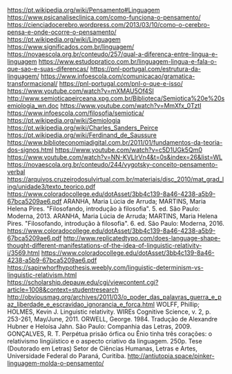 https://pt.wikipedia.org/wiki/Pensamento#Linguagem
https://www.psicanaliseclinica.com/como-funciona-o-pensamento/
https://cienciadocerebro.wordpress.com/2013/03/10/como-o-cerebro-pensa-e-onde-ocorre-o-pensamento/
https://pt.wikipedia.org/wiki/Linguagem
https://www.significados.com.br/linguagem/
https://novaescola.org.br/conteudo/257/qual-a-diferenca-entre-lingua-e-linguagem
https://www.estudopratico.com.br/linguagem-lingua-e-fala-o-que-sao-e-suas-diferencas/
https://pnl-portugal.com/estrutura-da-linguagem/
https://www.infoescola.com/comunicacao/gramatica-transformacional/
https://pnl-portugal.com/pnl-o-que-e-isso/
https://www.youtube.com/watch?v=mXMAU5Of4SI
http://www.semioticapeirceana.xpg.com.br/Biblioteca/Semiotica%20e%20semiologia_wn.doc
https://www.youtube.com/watch?v=MmXfx_0TztI
https://www.infoescola.com/filosofia/semiotica/
https://pt.wikipedia.org/wiki/Semiologia
https://pt.wikipedia.org/wiki/Charles_Sanders_Peirce
https://pt.wikipedia.org/wiki/Ferdinand_de_Saussure
https://www.biblioteconomiadigital.com.br/2011/01/fundamentos-da-teoria-dos-signos.html
https://www.youtube.com/watch?v=c5D1UGk5Qm0
https://www.youtube.com/watch?v=NN-KVLIrVn4&t=0s&index=26&list=WL
https://novaescola.org.br/conteudo/244/vygotsky-conceito-pensamento-verbal
https://arquivos.cruzeirodosulvirtual.com.br/materiais/disc_2010/mat_grad_ling/unidade3/texto_teorico.pdf
https://www.coloradocollege.edu/dotAsset/3bb4c139-8a46-4238-a5b9-67bca5209ae6.pdf
ARANHA, Maria Lúcia de Arruda; MARTINS, Maria Helena Pires. "Filosofando, introdução à filosofia". 5. ed. São Paulo: Moderna, 2013.
ARANHA, Maria Lúcia de Arruda; MARTINS, Maria Helena Pires. "Filosofando, introdução à filosofia". 6. ed. São Paulo: Moderna, 2016.
https://www.coloradocollege.edu/dotAsset/3bb4c139-8a46-4238-a5b9-67bca5209ae6.pdf 
http://www.replicatedtypo.com/does-language-shape-thought-different-manifestations-of-the-idea-of-linguistic-relativity-i/3569.html
https://www.coloradocollege.edu/dotAsset/3bb4c139-8a46-4238-a5b9-67bca5209ae6.pdf 
https://sapirwhorfhypothesis.weebly.com/linguistic-determinism-vs-linguistic-relativism.html
https://scholarship.depauw.edu/cgi/viewcontent.cgi?article=1008&context=studentresearch
http://obviousmag.org/archives/2011/03/o_poder_das_palavras_guerra_e_paz_liberdade_e_escravidao_ignorancia_e_forca.html
WOLFF, Phillip; HOLMES, Kevin J. Linguistic relativity. WIREs Cognitive Science, v. 2,
p. 253-261, May/June, 2011.
ORWELL, George. 1984. Tradução de Alexandre Hubner e Heloísa Jahn. São Paulo:
Companhia das Letras, 2009.
GONÇALVES, R. T. Perpétua prisão órfica ou Ênio tinha três corações: o relativismo
lingüístico e o aspecto criativo da linguagem. 250p. Tese (Doutorado em Letras)
Setor de Ciências Humanas, Letras e Artes, Universidade Federal do Paraná,
Curitiba.
http://antiutopia.space/pinker-linguagem-molda-o-pensamento/